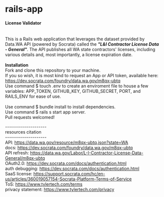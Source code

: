 # rails-app
<b><h4>License Validator</h4></b><br>
This is a Rails web application that leverages the dataset provided by Data.WA API (powered by Socrata) called the <i><b>"L&I Contractor License Data - General"</b></i>. The API publishes all WA state contractors' licenses, including various details and, most importantly, a license expiration date. <br><br>
<b>Installation</b><br>
Fork and clone this repository to your machine.<br>
If you so wish, it is most kind to request an App or API token, available here: https://dev.socrata.com/foundry/data.wa.gov/m8qx-ubtq<br>
Use command $ touch .env to create an enviroment file to house a few variables: APP_TOKEN, GITHUB_KEY, GITHUB_SECRET, PORT, and RAILS_ENV for ease of use.<br><br>
Use command $ bundle install to install dependencies.<br>
Use command $ rails s start app server.<br>
Pull requests welcomed!<br>

---------------------<br>
resources citation<br>
---------------------<br>
API: https://data.wa.gov/resource/m8qx-ubtq.json?state=WA<br>
docs: https://dev.socrata.com/foundry/data.wa.gov/m8qx-ubtq<br>
API refresh: https://data.wa.gov/Labor/L-I-Contractor-License-Data-General/m8qx-ubtq<br>
OAuth2.0: https://dev.socrata.com/docs/authentication.html<br>
auth debugging: https://dev.socrata.com/docs/authentication.html<br>
SaaS license: https://support.socrata.com/hc/en-us/articles/360019057154-Socrata-Platform-Terms-of-Service<br>
ToS: https://www.tylertech.com/terms<br>
privacy statement: https://www.tylertech.com/privacy<br>

